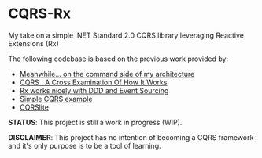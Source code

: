 # CQRS-Rx


My take on a simple .NET Standard 2.0 CQRS library leveraging Reactive Extensions (Rx)

The following codebase is based on the previous work provided by:

- [Meanwhile... on the command side of my architecture](https://cuttingedge.it/blogs/steven/pivot/entry.php?id=91)
- [CQRS : A Cross Examination Of How It Works](https://www.codeproject.com/articles/991648/cqrs-a-cross-examination-of-how-it-works)
- [Rx works nicely with DDD and Event Sourcing](https://abdullin.com/post/rx-works-nicely-with-ddd-and-event-sourcing/)
- [Simple CQRS example](https://github.com/gregoryyoung/m-r)
- [CQRSlite](https://github.com/gautema/CQRSlite)

__STATUS__: This project is still a work in progress (WIP).

__DISCLAIMER__: This project has no intention of becoming a CQRS framework and it's only purpose is to be a tool of learning.
